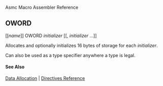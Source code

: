 Asmc Macro Assembler Reference

## OWORD

[[_name_]] OWORD _initializer_ [[, _initializer_ ...]]

Allocates and optionally initializes 16 bytes of storage for each _initializer_.

Can also be used as a type specifier anywhere a type is legal.

#### See Also

[Data Allocation](data-allocation.md) | [Directives Reference](readme.md)
